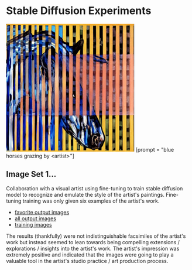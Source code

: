 # Stable Diffusion Experiments


<!-- Output from collaborative experiments with visual artists. Also notes taken while working through an intro to machine learning course. -->

<!-- [stable diffusion notes](/assets/general-notes) -->


<!-- --- -->


<img style="width: 350px;" src="./assets/image-set-1/image-001-0002.jpg">
[prompt = "blue horses grazing by &lt;artist&gt;"]

## Image Set 1...

Collaboration with a visual artist using fine-tuning to train stable diffusion model to recognize and emulate the style of the artist's paintings. Fine-tuning training was only given six examples of the artist's work. 
* [favorite output images](/assets/image-set-1/favorite-output-images.md)
* [all output images](/assets/image-set-1/all-output-images.md)
* [training images](/assets/image-set-1/training-images.md)

The results (thankfully) were not indistinguishable facsimiles of the artist's work but instead seemed to lean towards being compelling extensions / explorations / insights into the artist's work. The artist's impression was extremely positive and indicated that the images were going to play a valuable tool in the artist's studio practice / art production process.
